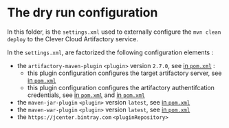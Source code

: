 # The dry run configuration

In this folder, is the `settings.xml` used to externally configure the `mvn clean deploy` to the Clever Cloud Artifactory service.


In the `settings.xml`, are factorized the following configuration elements :

* the `artifactory-maven-plugin` `<plugin>` version `2.7.0`, see [in `pom.xml`](../simple-mvn-prj/pom.xml#L44) :
  * this plugin configuration configures the target artifactory server, see [in `pom.xml`](../simple-mvn-prj/pom.xml#L65)
  * this plugin configuration configures the artifactory authentifcation credentials, see [in `pom.xml`](../simple-mvn-prj/pom.xml#L66) and [in `pom.xml`](../simple-mvn-prj/pom.xml#L67)
* the `maven-jar-plugin` `<plugin>` version `latest`, see [in `pom.xml`](../simple-mvn-prj/pom.xml#L90)
* the `maven-war-plugin` `<plugin>` version `latest`, see [in `pom.xml`](../simple-mvn-prj/pom.xml#L99)
* the `https://jcenter.bintray.com` `<pluginRepository>`



```bash

```
